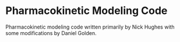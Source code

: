 # Pharmacokinetic Modeling Code
Pharmacokinetic modeling code written primarily by Nick Hughes with some modifications by Daniel Golden.
